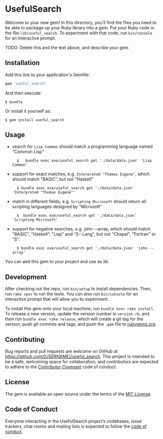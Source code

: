 # UsefulSearch

Welcome to your new gem! In this directory, you'll find the files you need to be able to package up your Ruby library into a gem. Put your Ruby code in the file `lib/useful_search`. To experiment with that code, run `bin/console` for an interactive prompt.

TODO: Delete this and the text above, and describe your gem

## Installation

Add this line to your application's Gemfile:

```ruby
gem 'useful_search'
```

And then execute:

    $ bundle

Or install it yourself as:

    $ gem install useful_search

## Usage

- search for `Lisp Common` should match a programming language
  named "Common Lisp"
  
        $   bundle exec exe/useful_search get './data/data.json' 'Lisp Common'
        

- support for exact matches, e.g. `Interpreted "Thomas Eugene"`,
  which should match "BASIC", but not "Haskell"
  
        $ bundle exec exe/useful_search get './data/data.json' 'Interpreted "Thomas Eugene"'

- match in different fields, e.g. `Scripting Microsoft` should return all
  scripting languages designed by "Microsoft"
  
        $  bundle exec exe/useful_search get './data/data.json' 'Scripting Microsoft'

- support for negative searches, e.g. john --array, which should match
"BASIC", "Haskell", "Lisp" and "S--Lang", but not "Chapel", "Fortran"
or "S".

        $ bundle exec exe/useful_search get './data/data.json' 'john --array' 

You can add this gem to your project and use as lib.

## Development

After checking out the repo, run `bin/setup` to install dependencies. Then, run `rake spec` to run the tests. You can also run `bin/console` for an interactive prompt that will allow you to experiment.

To install this gem onto your local machine, run `bundle exec rake install`. To release a new version, update the version number in `version.rb`, and then run `bundle exec rake release`, which will create a git tag for the version, push git commits and tags, and push the `.gem` file to [rubygems.org](https://rubygems.org).

## Contributing

Bug reports and pull requests are welcome on GitHub at https://github.com/[USERNAME]/useful_search. This project is intended to be a safe, welcoming space for collaboration, and contributors are expected to adhere to the [Contributor Covenant](http://contributor-covenant.org) code of conduct.

## License

The gem is available as open source under the terms of the [MIT License](https://opensource.org/licenses/MIT).

## Code of Conduct

Everyone interacting in the UsefulSearch project’s codebases, issue trackers, chat rooms and mailing lists is expected to follow the [code of conduct](https://github.com/[USERNAME]/useful_search/blob/master/CODE_OF_CONDUCT.md).
